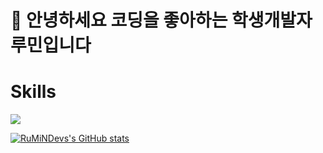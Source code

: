 # 👋 안녕하세요 코딩을 좋아하는 학생개발자 루민입니다

# Skills
<img  src="https://img.shields.io/badge/Python-3766AB?style=flat-square&logo=Python&logoColor=white">


[![RuMiNDevs's GitHub stats](https://github-readme-stats.vercel.app/api?username=rumindev)](https://github.com/anuraghazra/github-readme-stats)
